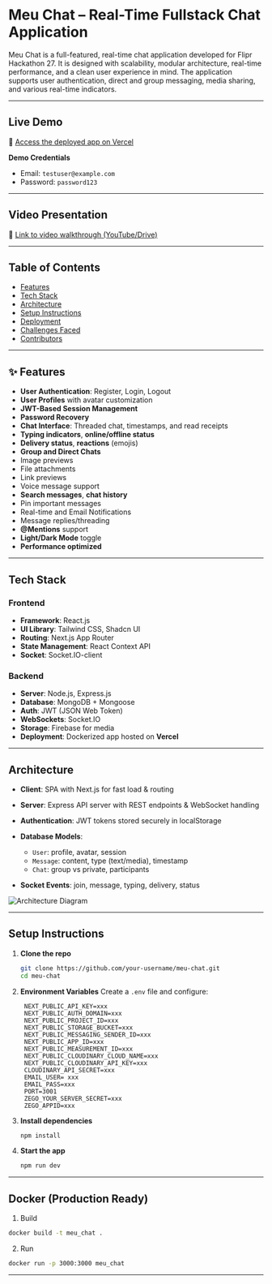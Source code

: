 # Meu Chat – Real-Time Fullstack Chat Application

Meu Chat is a full-featured, real-time chat application developed for Flipr Hackathon 27. It is designed with scalability, modular architecture, real-time performance, and a clean user experience in mind. The application supports user authentication, direct and group messaging, media sharing, and various real-time indicators.

---

## Live Demo

🔗 [Access the deployed app on Vercel](https://meu-chat-blond.vercel.app/)

**Demo Credentials**

* Email: `testuser@example.com`
* Password: `password123`

---

## Video Presentation

🎥 [Link to video walkthrough (YouTube/Drive)](https://your-video-link-here)

---

## Table of Contents

* [Features](#features)
* [Tech Stack](#tech-stack)
* [Architecture](#architecture)
* [Setup Instructions](#setup-instructions)
* [Deployment](#deployment)
* [Challenges Faced](#challenges-faced)
* [Contributors](#contributors)

---

## ✨ Features


*  **User Authentication**: Register, Login, Logout
*  **User Profiles** with avatar customization
*  **JWT-Based Session Management**
*  **Password Recovery**
*  **Chat Interface**: Threaded chat, timestamps, and read receipts
*  **Typing indicators**, **online/offline status**
*  **Delivery status**, **reactions** (emojis)
*  **Group and Direct Chats**
*  Image previews
*  File attachments
*  Link previews
*  Voice message support
*  **Search messages**, **chat history**
*  Pin important messages
*  Real-time and Email Notifications
*  Message replies/threading
*  **@Mentions** support
*  **Light/Dark Mode** toggle
*  **Performance optimized**

---

## Tech Stack

### Frontend

* **Framework**: React.js
* **UI Library**: Tailwind CSS, Shadcn UI
* **Routing**: Next.js App Router
* **State Management**: React Context API
* **Socket**: Socket.IO-client

### Backend

* **Server**: Node.js, Express.js
* **Database**: MongoDB + Mongoose
* **Auth**: JWT (JSON Web Token)
* **WebSockets**: Socket.IO
* **Storage**: Firebase for media
* **Deployment**: Dockerized app hosted on **Vercel**

---

## Architecture

* **Client**: SPA with Next.js for fast load & routing
* **Server**: Express API server with REST endpoints & WebSocket handling
* **Authentication**: JWT tokens stored securely in localStorage
* **Database Models**:

  * `User`: profile, avatar, session
  * `Message`: content, type (text/media), timestamp
  * `Chat`: group vs private, participants
* **Socket Events**: join, message, typing, delivery, status

![Architecture Diagram](https://your-architecture-image-link-if-any)

---

## Setup Instructions

1. **Clone the repo**

   ```bash
   git clone https://github.com/your-username/meu-chat.git
   cd meu-chat
   ```

2. **Environment Variables**
   Create a `.env` file and configure:

   ```env
    NEXT_PUBLIC_API_KEY=xxx
    NEXT_PUBLIC_AUTH_DOMAIN=xxx
    NEXT_PUBLIC_PROJECT_ID=xxx
    NEXT_PUBLIC_STORAGE_BUCKET=xxx
    NEXT_PUBLIC_MESSAGING_SENDER_ID=xxx
    NEXT_PUBLIC_APP_ID=xxx
    NEXT_PUBLIC_MEASUREMENT_ID=xxx
    NEXT_PUBLIC_CLOUDINARY_CLOUD_NAME=xxx
    NEXT_PUBLIC_CLOUDINARY_API_KEY=xxx
    CLOUDINARY_API_SECRET=xxx
    EMAIL_USER=	xxx
    EMAIL_PASS=xxx
    PORT=3001
    ZEGO_YOUR_SERVER_SECRET=xxx
    ZEGO_APPID=xxx
   ```

3. **Install dependencies**

   ```bash
   npm install
   ```

4. **Start the app**

   ```bash
   npm run dev
   ```

---

## Docker (Production Ready)

1. Build
```bash
docker build -t meu_chat .
```

2. Run
```bash
docker run -p 3000:3000 meu_chat
```
---
